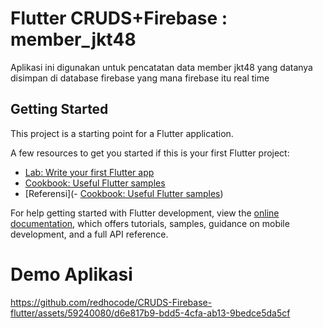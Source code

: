 # Flutter CRUDS+Firebase : member_jkt48

Aplikasi ini digunakan untuk pencatatan data member jkt48 yang
datanya disimpan di database firebase yang mana firebase itu real time

## Getting Started

This project is a starting point for a Flutter application.

A few resources to get you started if this is your first Flutter project:

- [Lab: Write your first Flutter app](https://docs.flutter.dev/get-started/codelab)
- [Cookbook: Useful Flutter samples](https://docs.flutter.dev/cookbook)
- [Referensi](- [Cookbook: Useful Flutter samples](https://docs.flutter.dev/cookbook))

For help getting started with Flutter development, view the
[online documentation](https://docs.flutter.dev/), which offers tutorials,
samples, guidance on mobile development, and a full API reference.

# Demo Aplikasi
https://github.com/redhocode/CRUDS-Firebase-flutter/assets/59240080/d6e817b9-bdd5-4cfa-ab13-9bedce5da5cf

